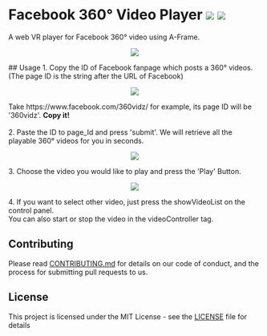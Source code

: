 

# Facebook 360° Video Player <a target="_blank" href="https://opensource.org/licenses/MIT" title="License: MIT"><img src="https://img.shields.io/badge/License-MIT-blue.svg"></a> <a target="_blank" href="http://makeapullrequest.com" title="PRs Welcome"><img src="https://img.shields.io/badge/PRs-welcome-brightgreen.svg"></a>

A web VR player for Facebook 360° video using A-Frame.



<p align=center>
<img src="https://i.imgur.com/eWrp9Di.jpg">
</p>
## Usage
1. Copy the ID of Facebook fanpage which posts a 360° videos. (The page ID is the string after the URL of Facebook)<br />
<p align=center>
<img src="https://i.imgur.com/WfZsb0O.png">
</p>
Take https://www.facebook.com/360vidz/ for example, its page ID will be '360vidz'. <strong>Copy it!</strong><br /><br />
2. Paste the ID to page_Id and press 'submit'. We will retrieve all the playable 360° videos for you in seconds.<br />
<p align=center>
<img src="https://i.imgur.com/PeJCjEF.png">
</p>
3. Choose the video you would like to play and press the 'Play' Button.<br />
<p align=center>
<img src="https://i.imgur.com/eqoUcoY.png">
</p>
4. If you want to select other video, just press the showVideoList on the control panel.<br />You can also start or stop the video in the videoController tag.

## Contributing

Please read [CONTRIBUTING.md](https://gist.github.com/johnhckuo/a08fc77a28d2addd0082a8bf54178421) for details on our code of conduct, and the process for submitting pull requests to us.

## License

This project is licensed under the MIT License - see the [LICENSE](LICENSE) file for details
